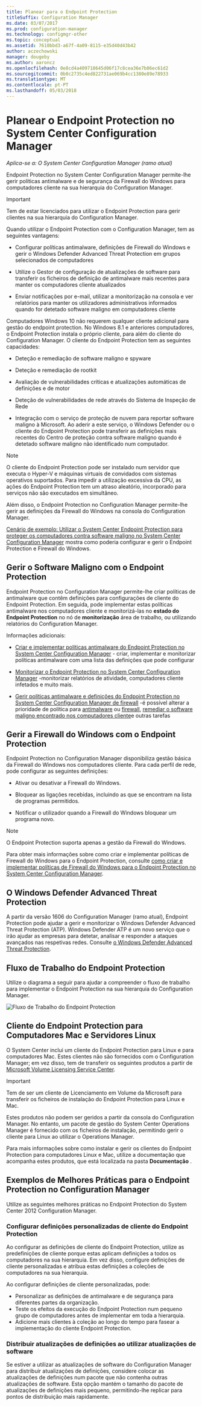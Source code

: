 ```yaml
---
title: Planear para o Endpoint Protection
titleSuffix: Configuration Manager
ms.date: 03/07/2017
ms.prod: configuration-manager
ms.technology: configmgr-other
ms.topic: conceptual
ms.assetid: 7610bbd3-a67f-4a09-8115-e35d40d43b42
author: aczechowski
manager: dougeby
ms.author: aaroncz
ms.openlocfilehash: 0e8cd4a409718645d06f17c8cea36e7b06ec61d2
ms.sourcegitcommit: 0b0c2735c4ed822731ae069b4cc1380e89e78933
ms.translationtype: MT
ms.contentlocale: pt-PT
ms.lasthandoff: 05/03/2018
---
```

# <a name="planning-for-endpoint-protection-in-system-center-configuration-manager"></a>Planear o Endpoint Protection no System Center Configuration Manager

*Aplica-se a: O System Center Configuration Manager (ramo atual)*


Endpoint Protection no System Center Configuration Manager permite-lhe gerir políticas antimalware e de segurança da Firewall do Windows para computadores cliente na sua hierarquia do Configuration Manager.  

> [!IMPORTANT]  
>  Tem de estar licenciados para utilizar o Endpoint Protection para gerir clientes na sua hierarquia do Configuration Manager.  

Quando utilizar o Endpoint Protection com o Configuration Manager, tem as seguintes vantagens:  

-   Configurar políticas antimalware, definições de Firewall do Windows e gerir o Windows Defender Advanced Threat Protection em grupos selecionados de computadores  

-   Utilize o Gestor de configuração de atualizações de software para transferir os ficheiros de definição de antimalware mais recentes para manter os computadores cliente atualizados  

-   Enviar notificações por e-mail, utilizar a monitorização na consola e ver relatórios para manter os utilizadores administrativos informados quando for detetado software maligno em computadores cliente  

Computadores Windows 10 não requerem qualquer cliente adicional para gestão do endpoint protection. No Windows 8.1 e anteriores computadores, o Endpoint Protection instala o próprio cliente, para além do cliente do Configuration Manager. O cliente do Endpoint Protection tem as seguintes capacidades:  

-   Deteção e remediação de software maligno e spyware  

-   Deteção e remediação de rootkit  

-   Avaliação de vulnerabilidades críticas e atualizações automáticas de definições e de motor  

-   Deteção de vulnerabilidades de rede através do Sistema de Inspeção de Rede  

-   Integração com o serviço de proteção de nuvem para reportar software maligno à Microsoft. Ao aderir a este serviço, o Windows Defender ou o cliente do Endpoint Protection pode transferir as definições mais recentes do Centro de proteção contra software maligno quando é detetado software maligno não identificado num computador.  

> [!NOTE]  
>  O cliente do Endpoint Protection pode ser instalado num servidor que executa o Hyper-V e máquinas virtuais de convidados com sistemas operativos suportados. Para impedir a utilização excessiva da CPU, as ações do Endpoint Protection tem um atraso aleatório, incorporado para serviços não são executados em simultâneo.  

  Além disso, o Endpoint Protection no Configuration Manager permite-lhe gerir as definições da Firewall do Windows na consola do Configuration Manager.  

 [Cenário de exemplo: Utilizar o System Center Endpoint Protection para proteger os computadores contra software maligno no System Center Configuration Manager](../deploy-use/scenarios-endpoint-protection.md) mostra como poderia configurar e gerir o Endpoint Protection e Firewall do Windows.  

## <a name="managing-malware-with-endpoint-protection"></a>Gerir o Software Maligno com o Endpoint Protection  

Endpoint Protection no Configuration Manager permite-lhe criar políticas de antimalware que contêm definições para configurações de cliente do Endpoint Protection. Em seguida, pode implementar estas políticas antimalware nos computadores cliente e monitorizá-las no **estado do Endpoint Protection** no nó de **monitorização** área de trabalho, ou utilizando relatórios do Configuration Manager.  

 Informações adicionais:  

-   [Criar e implementar políticas antimalware do Endpoint Protection no System Center Configuration Manager](../deploy-use/endpoint-antimalware-policies.md) - criar, implementar e monitorizar políticas antimalware com uma lista das definições que pode configurar  

-   [Monitorizar o Endpoint Protection no System Center Configuration Manager](../deploy-use/monitor-endpoint-protection.md) -monitorizar relatórios de atividade, computadores cliente infetados e muito mais.   

-   [Gerir políticas antimalware e definições do Endpoint Protection no System Center Configuration Manager de firewall](../deploy-use/endpoint-antimalware-firewall.md) -é possível alterar a prioridade de política para [antimalware](../deploy-use/endpoint-antimalware-firewall.md#manage-antimalware-policies) ou [firewall](../deploy-use/endpoint-antimalware-firewall.md#manage-windows-firewall-policies), [remediar o software maligno encontrado nos computadores cliente](../deploy-use/endpoint-antimalware-firewall.md#remediate-detected-malware)e outras tarefas

## <a name="managing-windows-firewall-with-endpoint-protection"></a>Gerir a Firewall do Windows com o Endpoint Protection  
 Endpoint Protection no Configuration Manager disponibiliza gestão básica da Firewall do Windows nos computadores cliente. Para cada perfil de rede, pode configurar as seguintes definições:  

-   Ativar ou desativar a Firewall do Windows.  

-   Bloquear as ligações recebidas, incluindo as que se encontram na lista de programas permitidos.  

-   Notificar o utilizador quando a Firewall do Windows bloquear um programa novo.  

> [!NOTE]  
>  O Endpoint Protection suporta apenas a gestão da Firewall do Windows.  

  Para obter mais informações sobre como criar e implementar políticas de Firewall do Windows para o Endpoint Protection, consulte [como criar e implementar políticas de Firewall do Windows para o Endpoint Protection no System Center Configuration Manager](../deploy-use/create-windows-firewall-policies.md).  

## <a name="windows-defender-advanced-threat-protection"></a>O Windows Defender Advanced Threat Protection

A partir da versão 1606 do Configuration Manager (ramo atual), Endpoint Protection pode ajudar a gerir e monitorizar o Windows Defender Advanced Threat Protection (ATP). Windows Defender ATP é um novo serviço que o irão ajudar as empresas para detetar, analisar e responder a ataques avançados nas respetivas redes. Consulte [o Windows Defender Advanced Threat Protection](../deploy-use/windows-defender-advanced-threat-protection.md).

## <a name="endpoint-protection-workflow"></a>Fluxo de Trabalho do Endpoint Protection  
 Utilize o diagrama a seguir para ajudar a compreender o fluxo de trabalho para implementar o Endpoint Protection na sua hierarquia do Configuration Manager.  

 ![Fluxo de Trabalho do Endpoint Protection](../media/Endpoint-Protection-Workflow.gif)

## <a name="endpoint-protection-client-for-mac-computers-and-linux-servers"></a>Cliente do Endpoint Protection para Computadores Mac e Servidores Linux  
 O System Center inclui um cliente do Endpoint Protection para Linux e para computadores Mac. Estes clientes não são fornecidos com o Configuration Manager; em vez disso, tem de transferir os seguintes produtos a partir de [Microsoft Volume Licensing Service Center](https://www.microsoft.com/licensing/servicecenter/default.aspx).  

> [!IMPORTANT]  
>  Tem de ser um cliente de Licenciamento em Volume da Microsoft para transferir os ficheiros de instalação do Endpoint Protection para Linux e Mac.  

 Estes produtos não podem ser geridos a partir da consola do Configuration Manager. No entanto, um pacote de gestão do System Center Operations Manager é fornecido com os ficheiros de instalação, permitindo gerir o cliente para Linux ao utilizar o Operations Manager.  

 Para mais informações sobre como instalar e gerir os clientes do Endpoint Protection para computadores Linux e Mac, utilize a documentação que acompanha estes produtos, que está localizada na pasta **Documentação** .

## <a name="best-practices-for-endpoint-protection-in-configuration-manager"></a>Exemplos de Melhores Práticas para o Endpoint Protection no Configuration Manager  
 Utilize as seguintes melhores práticas no Endpoint Protection do System Center 2012 Configuration Manager.  

### <a name="configure-custom-client-settings-for-endpoint-protection"></a>Configurar definições personalizadas de cliente do Endpoint Protection  
 Ao configurar as definições de cliente do Endpoint Protection, utilize as predefinições de cliente porque estas aplicam definições a todos os computadores na sua hierarquia. Em vez disso, configure definições de cliente personalizadas e atribua estas definições a coleções de computadores na sua hierarquia.  

 Ao configurar definições de cliente personalizadas, pode:  

-   Personalizar as definições de antimalware e de segurança para diferentes partes da organização.  
-   Teste os efeitos da execução do Endpoint Protection num pequeno grupo de computadores antes de implementar em toda a hierarquia.  
-   Adicione mais clientes à coleção ao longo do tempo para fasear a implementação do cliente Endpoint Protection.  

### <a name="distributing-definition-updates-by-using-software-updates"></a>Distribuir atualizações de definições ao utilizar atualizações de software  
 Se estiver a utilizar as atualizações de software do Configuration Manager para distribuir atualizações de definições, considere colocar as atualizações de definições num pacote que não contenha outras atualizações de software. Esta opção mantém o tamanho do pacote de atualizações de definições mais pequeno, permitindo-lhe replicar para pontos de distribuição mais rapidamente.
